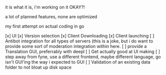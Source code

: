 it is what it is, i'm working on it OKAY?!

a lot of planned features, none are optimized

my first attempt on actual coding in go

[x] UI
[x] Version selection
[x] Client Downloading
[x] Client launching
[ ] Antibot integration for all types of servers (this is a joke, but i do want to provide some sort of moderation integration within here. 
[ ] provide a Translation GUI, preferrably with deepl
[ ] Get actually good at UI making
[ ] step away from fyne, use a different frontend, maybe different language, go isn't GUI'ing the way i expected to GUI
[ ] Validation of an existing data folder to not bloat up disk space
